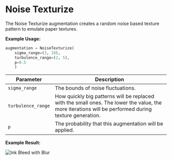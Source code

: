 # Noise Texturize

The Noise Texturize augmentation creates a random noise based texture pattern to emulate paper textures.

**Example Usage:**

```python
augmentation = NoiseTexturize(
	sigma_range=(3, 10),
	turbulence_range=(2, 5),
	p=0.5
    )
```

| Parameter          | Description                                                                                                                                          |
|--------------------|------------------------------------------------------------------------------------------------------------------------------------------------------|
| `sigma_range`      | The bounds of noise fluctuations.                                                                                                                    |
| `turbulence_range` | How quickly big patterns will be replaced with the small ones. The lower the value, the more iterations will be performed during texture generation. |
| `p`                | The probability that this augmentation will be applied.                                                                                              |

**Example Result:**

![Ink Bleed with Blur](../../images/Augmentations/NoiseTexturizeAfter.png)
